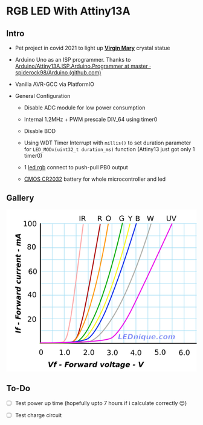 # RGB LED With Attiny13A

## Intro

- Pet project in covid 2021 to light up **[Virgin Mary](https://vi.wikipedia.org/wiki/Maria)** crystal statue

- Arduino Uno as an ISP programmer. Thanks to [Arduino/Attiny13A.ISP.Arduino.Programmer at master · spiderock98/Arduino (github.com)](https://github.com/spiderock98/Arduino/tree/master/Attiny13A.ISP.Arduino.Programmer)

- Vanilla AVR-GCC via PlatformIO

- General Configuration
  
  - Disable ADC module for low power consumption
  
  - Internal 1.2MHz + PWM prescale DIV_64 using timer0
  
  - Disable BOD
  
  - Using WDT Timer Interrupt with `millis()` to set duration parameter for `LED_MODx(uint32_t duration_ms)` function (Attiny13 just got only 1 timer0)
  
  - 1 [led rgb](https://www.thegioiic.com/products/led-rgb-1210-dan-smd-trong-suot) connect to push-pull PB0 output
  
  - [CMOS CR2032](https://icdayroi.com/pin-cmos-cr2032-ra-jack-cam) battery for whole microcontroller and led

## Gallery

<img src="resource\docs\IV-curves-all-colours.png" title="" alt="" data-align="center">

## To-Do

- [ ] Test power up time (hopefully upto 7 hours if i calculate correctly 😊)

- [ ] Test charge circuit
